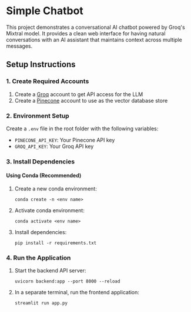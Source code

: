 # Simple Chatbot

This project demonstrates a conversational AI chatbot powered by Groq's Mixtral model. It provides a clean web interface for having natural conversations with an AI assistant that maintains context across multiple messages.

## Setup Instructions

### 1. Create Required Accounts

1. Create a [Groq](https://console.groq.com) account to get API access for the LLM
2. Create a [Pinecone](https://www.pinecone.io/) account to use as the vector database store

### 2. Environment Setup

Create a `.env` file in the root folder with the following variables:

- `PINECONE_API_KEY`: Your Pinecone API key
- `GROQ_API_KEY`: Your Groq API key

### 3. Install Dependencies

#### Using Conda (Recommended)

1. Create a new conda environment:
   ```
   conda create -n <env name>
   ```

2. Activate conda environment:
   ```
   conda activate <env name>
   ```

3. Install dependencies:
   ```
   pip install -r requirements.txt
   ```

### 4. Run the Application

1. Start the backend API server:
   ```
   uvicorn backend:app --port 8000 --reload
   ```

2. In a separate terminal, run the frontend application:
   ```
   streamlit run app.py
   ```